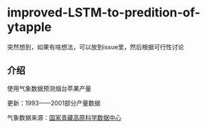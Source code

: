 # improved-LSTM-to-predition-of-ytapple

突然想到，如果有啥想法，可以放到issue里，然后根据可行性讨论

## 介绍

使用气象数据预测烟台苹果产量

更新：1993——2001部分产量数据

气象数据来源：[国家青藏高原科学数据中心](https://data.tpdc.ac.cn/zh-hans/data/8028b944-daaa-4511-8769-965612652c49)

